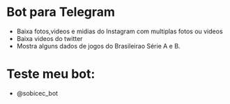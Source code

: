 # Bot para Telegram

- Baixa fotos,videos e midias do Instagram com multiplas fotos ou videos
- Baixa videos do twitter
- Mostra alguns dados de jogos do Brasileirao Série A e B. 

# Teste meu bot:
- @sobicec_bot